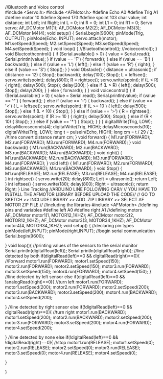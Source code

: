 //Bluetooth and Voice control
<br>
#include <Servo.h>
#include <AFMotor.h>
#define Echo A0
#define Trig A1
#define motor 10
#define Speed 170
#define spoint 103
char value;
int distance;
int Left;
int Right;
int L = 0;
int R = 0;
int L1 = 0;
int R1 = 0;
Servo servo;
AF_DCMotor M1(1);
AF_DCMotor M2(2);
AF_DCMotor M3(3);
AF_DCMotor M4(4);
void setup() {
 Serial.begin(9600);
 pinMode(Trig, OUTPUT);
 pinMode(Echo, INPUT);
 servo.attach(motor);
 M1.setSpeed(Speed);
 M2.setSpeed(Speed);
 M3.setSpeed(Speed);
 M4.setSpeed(Speed);
}
void loop() {
 //Bluetoothcontrol();
 //voicecontrol();
}
void Bluetoothcontrol() {
 if (Serial.available() > 0) {
 value = Serial.read();
 Serial.println(value);
 }
 if (value == 'F') {
 forward();
 } else if (value == 'B') {
 backward();
 } else if (value == 'L') {
 left();
 } else if (value == 'R') {
 right();
 } else if (value == 'S') {
 Stop();
 }
}
void Obstacle() {
 distance = ultrasonic();
 if (distance <= 12) {
 Stop();
 backward();
 delay(100);
 Stop();
 L = leftsee();
 servo.write(spoint);
 delay(800);
 R = rightsee();
 servo.write(spoint);
 if (L < R) {
 right();
 delay(500);
 Stop();
 delay(200);
 } else if (L > R) {
 left();
 delay(500);
 Stop();
 delay(200);
 }
 } else {
 forward();
 }
}
void voicecontrol() {
 if (Serial.available() > 0) {
 value = Serial.read();
 Serial.println(value);
 if (value == '^') {
 forward();
 } else if (value == '-') {
 backward();
 } else if (value == '<') {
 L = leftsee();
 servo.write(spoint);
 if (L >= 10 ) {
 left();
 delay(500);
 Stop();
 } else if (L < 10) {
 Stop();
 }
 } else if (value == '>') {
 R = rightsee();
 servo.write(spoint);
 if (R >= 10 ) {
 right();
 delay(500);
 Stop();
 } else if (R < 10) {
 Stop();
 }
 } else if (value == '*') {
 Stop();
 }
 }
}
 digitalWrite(Trig, LOW);
 delayMicroseconds(4);
 digitalWrite(Trig, HIGH);
 delayMicroseconds(10);
 digitalWrite(Trig, LOW);
 long t = pulseIn(Echo, HIGH);
 long cm = t / 29 / 2; //time convert distance
 return cm;
}
void forward() {
 M1.run(FORWARD);
 M2.run(FORWARD);
 M3.run(FORWARD);
 M4.run(FORWARD);
}
void backward() {
 M1.run(BACKWARD);
 M2.run(BACKWARD);
 M3.run(BACKWARD);
 M4.run(BACKWARD);
}
void right() {
 M1.run(BACKWARD);
 M2.run(BACKWARD);
 M3.run(FORWARD);
 M4.run(FORWARD);
}
void left() {
 M1.run(FORWARD);
 M2.run(FORWARD);
 M3.run(BACKWARD);
 M4.run(BACKWARD);
}
void Stop() {
 M1.run(RELEASE);
 M2.run(RELEASE);
 M3.run(RELEASE);
 M4.run(RELEASE);
}
int rightsee() {
 servo.write(20);
 delay(800);
 Left = ultrasonic();
 return Left;
}
int leftsee() {
 servo.write(180);
 delay(800);
 Right = ultrasonic();
 return Right;
}
Line Tracking
//ARDUINO LINE FOLLOWING CAR//
// YOU HAVE TO INSTALL THE AFMOTOR LIBRARY BEFORE UPLOAD
THE CODE//
// GO TO SKETCH >> INCLUDE LIBRARY >> ADD .ZIP LIBRARY >>
SELECT AF MOTOR ZIP FILE //
//including the libraries
#include <AFMotor.h>
//defining pins and variables
#define left A0
#define right A1
//defining motors
AF_DCMotor motor1(1, MOTOR12_1KHZ);
AF_DCMotor motor2(2, MOTOR12_1KHZ);
AF_DCMotor motor3(3, MOTOR34_1KHZ);
AF_DCMotor motor4(4, MOTOR34_1KHZ);
void setup() {
 //declaring pin types
 pinMode(left,INPUT);
 pinMode(right,INPUT);
 //begin serial communication
 Serial.begin(9600);

}
void loop(){
 //printing values of the sensors to the serial monitor
 Serial.println(digitalRead(left));
 Serial.println(digitalRead(right));
 //line detected by both
 if(digitalRead(left)==0 && digitalRead(right)==0){
 //Forward
 motor1.run(FORWARD);
 motor1.setSpeed(150);
 motor2.run(FORWARD);
 motor2.setSpeed(150);
 motor3.run(FORWARD);
 motor3.setSpeed(150);
 motor4.run(FORWARD);
 motor4.setSpeed(150);
 }
 //line detected by left sensor
 else if(digitalRead(left)==0 && !analogRead(right)==0){
 //turn left
 motor1.run(FORWARD);
 motor1.setSpeed(200);
 motor2.run(FORWARD);
 motor2.setSpeed(200);
 motor3.run(BACKWARD);
 motor3.setSpeed(200);
 motor4.run(BACKWARD);
 motor4.setSpeed(200);

 }
 //line detected by right sensor
 else if(!digitalRead(left)==0 && digitalRead(right)==0){
 //turn right
 motor1.run(BACKWARD);
 motor1.setSpeed(200);
 motor2.run(BACKWARD);
 motor2.setSpeed(200);
 motor3.run(FORWARD);
 motor3.setSpeed(200);
 motor4.run(FORWARD);
 motor4.setSpeed(200);

 }
 //line detected by none
 else if(!digitalRead(left)==0 && !digitalRead(right)==0){
 //stop
 motor1.run(RELEASE);
 motor1.setSpeed(0);
 motor2.run(RELEASE);
 motor2.setSpeed(0);
 motor3.run(RELEASE);
 motor3.setSpeed(0);
 motor4.run(RELEASE);
 motor4.setSpeed(0);

 }

}
